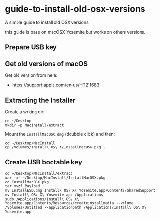 # guide-to-install-old-osx-versions
A simple guide to install old OSX versions.

this guide is base on macOSX Yosemite but works on others versions.

## Prepare USB key


## Get old versions of macOS
Get old version from here:
- https://support.apple.com/en-us/HT211683

## Extracting the Installer
Create a wrking dir:
```
cd ~/Desktop
mkdir -p MacInstall/extract
```

Mount the `InstallMacOSX.dmg` (doubble click) and then:
```
cd ~/Desktop/MacInstall
cp /Volumes/Install\ OS\ X/InstallMacOSX.pkg .
```

## Create USB bootable key
```
cd ~/Desktop/MacInstall/extract
xar -xf ~/Desktop/MacInstall/InstallMacOSX.pkg
cd InstallMacOSX.pkg
tar xvzf Payload
mv InstallESD.dmg Install\ OS\ X\ Yosemite.app/Contents/SharedSupport
mv Install\ OS\ X\ Yosemite.app /Applications
sudo /Applications/Install\ OS\ X\ Yosemite.app/Contents/Resources/createinstallmedia --volume /Volumes/Untitled --applicationpath /Applications/Install\ OS\ X\ Yosemite.app
```
